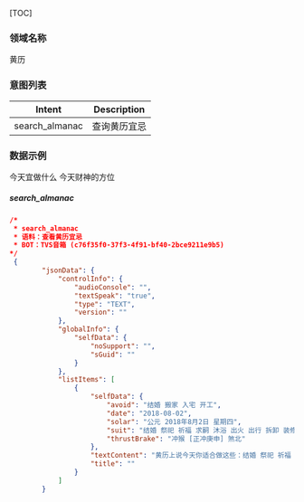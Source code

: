 [TOC]

### 领域名称

黄历

### 意图列表

| Intent | Description                         |
| ------ | ----------------------------------- |
| search_almanac   | 查询黄历宜忌 |

### 数据示例
今天宜做什么
今天财神的方位
##### search_almanac

```json
/*
 * search_almanac
 * 语料：查看黄历宜忌
 * BOT：TVS音箱 (c76f35f0-37f3-4f91-bf40-2bce9211e9b5)
*/ 
 {
        "jsonData": {
            "controlInfo": {
                "audioConsole": "", 
                "textSpeak": "true", 
                "type": "TEXT", 
                "version": ""
            }, 
            "globalInfo": {
                "selfData": {
                    "noSupport": "", 
                    "sGuid": ""
                }
            }, 
            "listItems": [
                {
                    "selfData": {
                        "avoid": "结婚 搬家 入宅 开工", 
                        "date": "2018-08-02", 
                        "solar": "公元 2018年8月2日 星期四", 
                        "suit": "结婚 祭祀 祈福 求嗣 沐浴 出火 出行 拆卸 装修 动土 进人口 开工 交易 立券 入宅 搬家 安床 栽种 纳畜 入殓 安葬 启钻 除服 成服", 
                        "thrustBrake": "冲猴 [正冲庚申] 煞北"
                    }, 
                    "textContent": "黄历上说今天你适合做这些：结婚 祭祀 祈福 求嗣 沐浴 出火 出行 拆卸 装修 动土 进人口 开工 交易 立券 入宅 搬家 安床 栽种 纳畜 入殓 安葬 启钻 除服 成服", 
                    "title": ""
                }
            ]
        }
```



